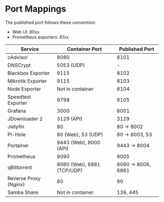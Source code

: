 # Port Mappings

The published port follows these convention:

- Web UI: 80xx
- Prometheus exporters: 81xx

|         Service       |        Container Port      |   Published Port   |
|-----------------------|----------------------------|--------------------|
| cAdvisor              | 8080                       | 8101               |
| DNSCrypt              | 5053 (UDP)                 | -                  |
| Blackbox Exporter     | 9115                       | 8102               |
| Mikrotik Exporter     | 9115                       | 8103               |
| Node Exporter         | Not in container           | 8104               |
| Speedtest Exporter    | 9798                       | 8105               |
| Grafana               | 3000                       | 8001               |
| JDownloader 2         | 3129 (API)                 | 3129               |
| Jellyfin              | 80                         | 80   -> 8002       |
| Pi-Hole               | 80 (Web), 53 (UDP)         | 80   -> 8003, 53   |
| Portainer             | 9443 (Web), 8000 (API)     | 9443 -> 8004       |
| Prometheus            | 9090                       | 8005               |
| qBittorrent           | 8080 (Web), 6881 (TCP/UDP) | 8080 -> 8006, 6881 |
| Reverse Proxy (Nginx) | 80                         | 80                 |
| Samba Share           | Not in container           | 139, 445           |
